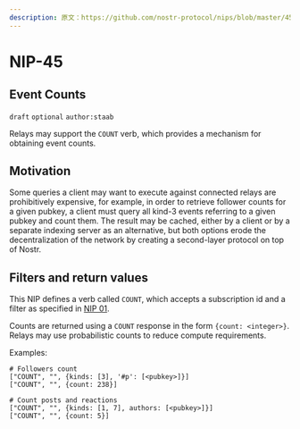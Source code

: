 ```yaml
---
description: 原文：https://github.com/nostr-protocol/nips/blob/master/45.md
---
```


NIP-45
======

Event Counts
--------------

`draft` `optional` `author:staab`

Relays may support the `COUNT` verb, which provides a mechanism for obtaining event counts.

## Motivation

Some queries a client may want to execute against connected relays are prohibitively expensive, for example, in order to retrieve follower counts for a given pubkey, a client must query all kind-3 events referring to a given pubkey and count them. The result may be cached, either by a client or by a separate indexing server as an alternative, but both options erode the decentralization of the network by creating a second-layer protocol on top of Nostr.

## Filters and return values

This NIP defines a verb called `COUNT`, which accepts a subscription id and a filter as specified in [NIP 01](01.md).

Counts are returned using a `COUNT` response in the form `{count: <integer>}`. Relays may use probabilistic counts to reduce compute requirements.

Examples:

```
# Followers count
["COUNT", "", {kinds: [3], '#p': [<pubkey>]}]
["COUNT", "", {count: 238}]

# Count posts and reactions
["COUNT", "", {kinds: [1, 7], authors: [<pubkey>]}]
["COUNT", "", {count: 5}]
```
